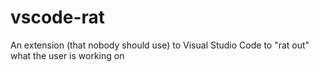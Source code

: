 # vscode-rat
An extension (that nobody should use) to Visual Studio Code to "rat out" what the user is working on
